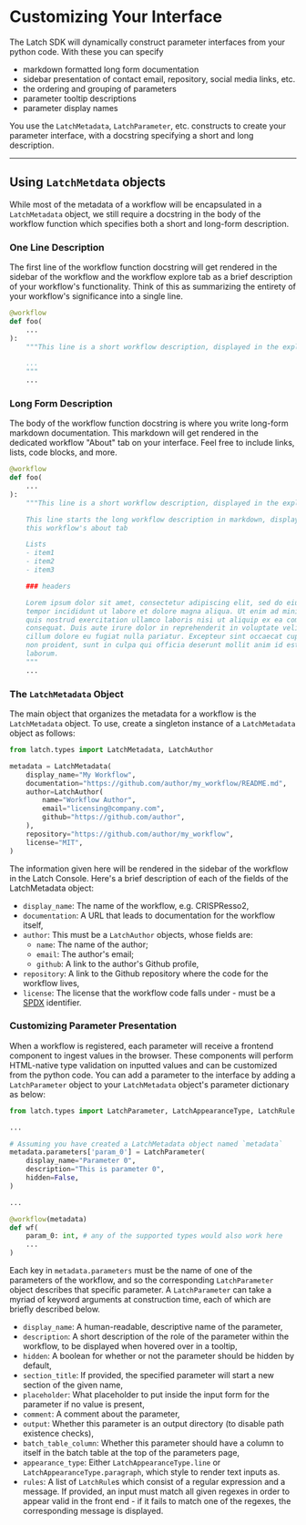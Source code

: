 # Customizing Your Interface

The Latch SDK will dynamically construct parameter interfaces from your python code. With these you can specify

* markdown formatted long form documentation
* sidebar presentation of contact email, repository, social media links, etc.
* the ordering and grouping of parameters
* parameter tooltip descriptions
* parameter display names

You use the `LatchMetadata`, `LatchParameter`, etc. constructs to create your parameter interface, with a docstring specifying a short and long description.

---

## Using `LatchMetdata` objects

While most of the metadata of a workflow will be encapsulated in a `LatchMetadata` object, we still require a docstring in the body of the workflow function which specifies both a short and long-form description.

### One Line Description

The first line of the workflow function docstring will get rendered in the sidebar of the workflow and the workflow explore tab as a brief description of your workflow's functionality. Think of this as summarizing the entirety of your workflow's significance into a single line.

```python
@workflow
def foo(
    ...
):
    """This line is a short workflow description, displayed in the explore tab and sidebar.

    ...
    """
    ...
```

### Long Form Description

The body of the workflow function docstring is where you write long-form markdown documentation. This markdown will get rendered in the dedicated workflow "About" tab on your interface. Feel free to include links, lists, code blocks, and more.

```python
@workflow
def foo(
    ...
):
    """This line is a short workflow description, displayed in the explore tab

    This line starts the long workflow description in markdown, displayed in
    this workflow's about tab

    Lists
    - item1
    - item2
    - item3

    ### headers

    Lorem ipsum dolor sit amet, consectetur adipiscing elit, sed do eiusmod 
    tempor incididunt ut labore et dolore magna aliqua. Ut enim ad minim veniam, 
    quis nostrud exercitation ullamco laboris nisi ut aliquip ex ea commodo 
    consequat. Duis aute irure dolor in reprehenderit in voluptate velit esse 
    cillum dolore eu fugiat nulla pariatur. Excepteur sint occaecat cupidatat 
    non proident, sunt in culpa qui officia deserunt mollit anim id est 
    laborum.
    """
    ...
```

### The `LatchMetadata` Object

The main object that organizes the metadata for a workflow is the `LatchMetadata` object. To use, create a singleton instance of a `LatchMetadata` object as follows:

```python
from latch.types import LatchMetadata, LatchAuthor

metadata = LatchMetadata(
    display_name="My Workflow",
    documentation="https://github.com/author/my_workflow/README.md",
    author=LatchAuthor(
        name="Workflow Author",
        email="licensing@company.com",
        github="https://github.com/author",
    ),
    repository="https://github.com/author/my_workflow",
    license="MIT",
)
```

The information given here will be rendered in the sidebar of the workflow in the Latch Console. Here's a brief description of each of the fields of the LatchMetadata object:

* `display_name`: The name of the workflow, e.g. CRISPResso2,
* `documentation`: A URL that leads to documentation for the workflow itself,
* `author`: This must be a `LatchAuthor` objects, whose fields are:
  * `name`: The name of the author;
  * `email`: The author's email;
  * `github`: A link to the author's Github profile,
* `repository`: A link to the Github repository where the code for the workflow lives,
* `license`: The license that the workflow code falls under - must be a [SPDX](https://spdx.dev/) identifier.

### Customizing Parameter Presentation

When a workflow is registered, each parameter will receive a frontend component to ingest values in the browser. These components will perform HTML-native type validation on inputted values and can be customized from the python code. You can add a parameter to the interface by adding a `LatchParameter` object to your `LatchMetadata` object's parameter dictionary as below:

```python
from latch.types import LatchParameter, LatchAppearanceType, LatchRule

...

# Assuming you have created a LatchMetadata object named `metadata`
metadata.parameters['param_0'] = LatchParameter(
    display_name="Parameter 0",
    description="This is parameter 0",
    hidden=False,
)

...

@workflow(metadata)
def wf(
    param_0: int, # any of the supported types would also work here
    ...
)
```

Each key in `metadata.parameters` must be the name of one of the parameters of the workflow, and so the corresponding `LatchParameter` object describes that specific parameter. A `LatchParameter` can take a myriad of keyword arguments at construction time, each of which are briefly described below.

* `display_name`: A human-readable, descriptive name of the parameter,
* `description`: A short description of the role of the parameter within the workflow, to be displayed when hovered over in a tooltip,
* `hidden`: A boolean for whether or not the parameter should be hidden by default,
* `section_title`: If provided, the specified parameter will start a new section of the given name,
* `placeholder`: What placeholder to put inside the input form for the parameter if no value is present,
* `comment`: A comment about the parameter,
* `output`: Whether this parameter is an output directory (to disable path existence checks),
* `batch_table_column`: Whether this parameter should have a column to itself in the batch table at the top of the parameters page,
* `appearance_type`: Either `LatchAppearanceType.line` or `LatchAppearanceType.paragraph`, which style to render text inputs as.
* `rules`: A list of `LatchRule`s which consist of a regular expression and a message. If provided, an input must match all given regexes in order to appear valid in the front end - if it fails to match one of the regexes, the corresponding message is displayed.
